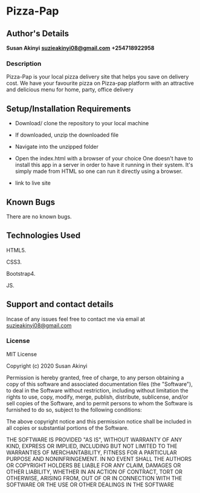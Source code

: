 # Pizza-Pap

## Author's Details

**Susan Akinyi**
**suzieakinyi08@gmail.com**
**+254718922958**

### Description

Pizza-Pap is your local pizza delivery site that helps you save on delivery cost. We have your favourite pizza on Pizza-pap platform with an attractive and delicious menu for home, party, office delivery

## Setup/Installation Requirements

*  
  Download/ clone the repository to your local machine
* If downloaded, unzip the downloaded file
* Navigate into the unzipped folder
* Open the index.html with a browser of your choice
One doesn't have to install this app in a server in order to have it running in their system. It's simply made from HTML so one can run it directly using a browser.

* link to live site

## Known Bugs

There are no known bugs.

## Technologies Used

HTML5.

CSS3.

Bootstrap4.

JS.

## Support and contact details

Incase of any issues feel free to contact me via email at suzieakinyi08@gmail.com

### License

MIT License

Copyright (c) 2020  Susan Akinyi

Permission is hereby granted, free of charge, to any person obtaining a copy
of this software and associated documentation files (the "Software"), to deal
in the Software without restriction, including without limitation the rights
to use, copy, modify, merge, publish, distribute, sublicense, and/or sell
copies of the Software, and to permit persons to whom the Software is
furnished to do so, subject to the following conditions:

The above copyright notice and this permission notice shall be included in all
copies or substantial portions of the Software.

THE SOFTWARE IS PROVIDED "AS IS", WITHOUT WARRANTY OF ANY KIND, EXPRESS OR
IMPLIED, INCLUDING BUT NOT LIMITED TO THE WARRANTIES OF MERCHANTABILITY,
FITNESS FOR A PARTICULAR PURPOSE AND NONINFRINGEMENT. IN NO EVENT SHALL THE
AUTHORS OR COPYRIGHT HOLDERS BE LIABLE FOR ANY CLAIM, DAMAGES OR OTHER
LIABILITY, WHETHER IN AN ACTION OF CONTRACT, TORT OR OTHERWISE, ARISING FROM,
OUT OF OR IN CONNECTION WITH THE SOFTWARE OR THE USE OR OTHER DEALINGS IN THE
SOFTWARE
